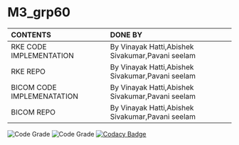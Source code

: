 # M3_grp60

|CONTENTS|DONE BY|
|:-------|:------|
|RKE CODE IMPLEMENTATION|By Vinayak Hatti,Abishek Sivakumar,Pavani seelam|
|RKE REPO|By Vinayak Hatti,Abishek Sivakumar,Pavani seelam|
|BICOM CODE IMPLEMENATATION|By Vinayak Hatti,Abishek Sivakumar,Pavani seelam|
|BICOM REPO|By Vinayak Hatti,Abishek Sivakumar,Pavani seelam|

![Code Grade](https://api.codiga.io/project/31883/score/svg)
![Code Grade](https://api.codiga.io/project/31883/status/svg)
[![Codacy Badge](https://app.codacy.com/project/badge/Grade/58e4d4d44d6e4dcdb588436b0d3bf4e9)](https://www.codacy.com/gh/Abishek2208/M3_grp60/dashboard?utm_source=github.com&amp;utm_medium=referral&amp;utm_content=Abishek2208/M3_grp60&amp;utm_campaign=Badge_Grade)
